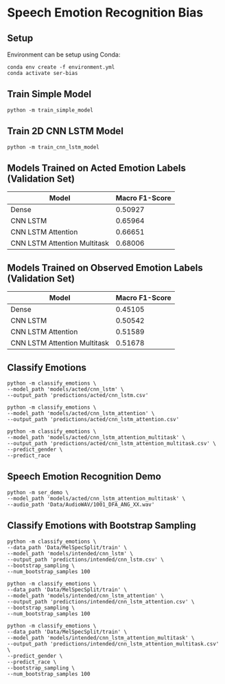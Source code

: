 # Speech Emotion Recognition Bias

## Setup
Environment can be setup using Conda:
```
conda env create -f environment.yml
conda activate ser-bias
```

## Train Simple Model
```
python -m train_simple_model
```

## Train 2D CNN LSTM Model
```
python -m train_cnn_lstm_model
```

## Models Trained on Acted Emotion Labels (Validation Set)
| Model                        | Macro F1-Score |
|------------------------------|----------------|
| Dense                        | 0.50927        |
| CNN LSTM                     | 0.65964        |
| CNN LSTM Attention           | 0.66651        |
| CNN LSTM Attention Multitask | 0.68006        |

## Models Trained on Observed Emotion Labels (Validation Set)
| Model                        | Macro F1-Score |
|------------------------------|----------------|
| Dense                        | 0.45105        |
| CNN LSTM                     | 0.50542        |
| CNN LSTM Attention           | 0.51589        |
| CNN LSTM Attention Multitask | 0.51678        |

## Classify Emotions
```
python -m classify_emotions \
--model_path 'models/acted/cnn_lstm' \
--output_path 'predictions/acted/cnn_lstm.csv'
```

```
python -m classify_emotions \
--model_path 'models/acted/cnn_lstm_attention' \
--output_path 'predictions/acted/cnn_lstm_attention.csv'
```

```
python -m classify_emotions \
--model_path 'models/acted/cnn_lstm_attention_multitask' \
--output_path 'predictions/acted/cnn_lstm_attention_multitask.csv' \
--predict_gender \
--predict_race
```

## Speech Emotion Recognition Demo
```
python -m ser_demo \
--model_path 'models/acted/cnn_lstm_attention_multitask' \
--audio_path 'Data/AudioWAV/1001_DFA_ANG_XX.wav'
```

## Classify Emotions with Bootstrap Sampling
```
python -m classify_emotions \
--data_path 'Data/MelSpecSplit/train' \
--model_path 'models/intended/cnn_lstm' \
--output_path 'predictions/intended/cnn_lstm.csv' \
--bootstrap_sampling \
--num_bootstrap_samples 100
```

```
python -m classify_emotions \
--data_path 'Data/MelSpecSplit/train' \
--model_path 'models/intended/cnn_lstm_attention' \
--output_path 'predictions/intended/cnn_lstm_attention.csv' \
--bootstrap_sampling \
--num_bootstrap_samples 100
```

```
python -m classify_emotions \
--data_path 'Data/MelSpecSplit/train' \
--model_path 'models/intended/cnn_lstm_attention_multitask' \
--output_path 'predictions/intended/cnn_lstm_attention_multitask.csv' \
--predict_gender \
--predict_race \
--bootstrap_sampling \
--num_bootstrap_samples 100
```
